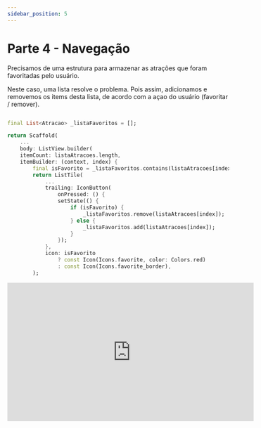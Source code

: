 ```yaml
---
sidebar_position: 5
---
```


# Parte 4 - Navegação

Precisamos de uma estrutura para armazenar as atrações que foram favoritadas pelo usuário. 

Neste caso, uma lista resolve o problema. Pois assim, adicionamos e removemos os items desta lista, de acordo com a açao do usuário (favoritar / remover).

```dart

final List<Atracao> _listaFavoritos = [];

return Scaffold(
    ...
    body: ListView.builder(
    itemCount: listaAtracoes.length,
    itemBuilder: (context, index) {
        final isFavorito = _listaFavoritos.contains(listaAtracoes[index]);
        return ListTile(
            ...
            trailing: IconButton(
                onPressed: () {
                setState(() {
                    if (isFavorito) {
                        _listaFavoritos.remove(listaAtracoes[index]);
                    } else {
                        _listaFavoritos.add(listaAtracoes[index]);
                    }
                });
            },
            icon: isFavorito
                ? const Icon(Icons.favorite, color: Colors.red)
                : const Icon(Icons.favorite_border),
        );
```



<div class="video-container">
<iframe width="560" height="315" src="https://www.youtube.com/embed/6h-fOx0wRQU" title="YouTube video player" frameborder="0" allow="accelerometer; autoplay; clipboard-write; encrypted-media; gyroscope; picture-in-picture" allowfullscreen></iframe>
</div>